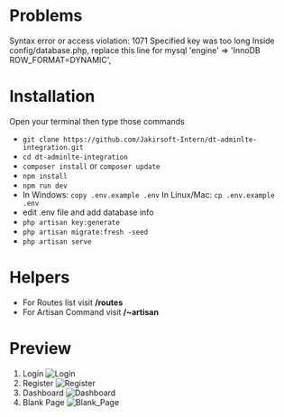 # Problems

Syntax error or access violation: 1071 Specified key was too long
Inside config/database.php, replace this line for mysql
'engine' => 'InnoDB ROW_FORMAT=DYNAMIC',

# Installation

Open your terminal then type those commands
- `git clone https://github.com/Jakirsoft-Intern/dt-adminlte-integration.git`
- `cd dt-adminlte-integration`
- `composer install` or `composer update`
- `npm install`
- `npm run dev`
- In Windows:
`copy .env.example .env`
In Linux/Mac:
`cp .env.example .env`
- edit .env file and add database info
- `php artisan key:generate`
- `php artisan migrate:fresh -seed`
- `php artisan serve`

# Helpers
- For Routes list visit **/routes**
- For Artisan Command visit **/~artisan**

# Preview

1. Login
    ![Login](https://i.postimg.cc/3RGv71K8/screenshot-2.png)
2. Register
    ![Register](https://i.postimg.cc/fWmM7F2W/screenshot-3.png)
3. Dashboard
    ![Dashboard](https://i.postimg.cc/nh071TVr/screenshot-4.png)
4. Blank Page
    ![Blank_Page](https://i.postimg.cc/B68V3X75/screenshot-5.png)
